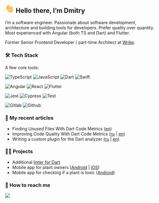 ##  <img src="https://raw.githubusercontent.com/ABSphreak/ABSphreak/master/gifs/Hi.gif" width="30px">  Hello there, I’m Dmitry

I’m a software engineer. Passionate about software development, architecture and building tools for developers. Prefer quality over quantity. Most experienced with Angular (both TS and Dart) and Flutter.

Former Senior Frontend Developer / part-time Architect at [Wrike](https://www.wrike.com/).

### 🛠 Tech Stack

A few core tools:

![TypeScript](https://img.shields.io/badge/-TypeScript-05122A?style=flat&logo=typescript) ![JavaScript](https://img.shields.io/badge/-JavaScript-05122A?style=flat&logo=javascript) ![Dart](https://img.shields.io/badge/-Dart-05122A?style=flat&logo=dart&logoColor=blue) ![Swift](https://img.shields.io/badge/-Swift-05122A?style=flat&logo=swift)

![Angular](https://img.shields.io/badge/-Angular-05122A?style=flat&logo=angular&logoColor=red) ![React](https://img.shields.io/badge/-React-05122A?style=flat&logo=react) ![Flutter](https://img.shields.io/badge/-Flutter-05122A?style=flat&logo=flutter&logoColor=blue)

![Jest](https://img.shields.io/badge/-Jest-05122A?style=flat&logo=jest) ![Cypress](https://img.shields.io/badge/-Cypress-05122A?style=flat&logo=cypress)
![Test](https://img.shields.io/badge/-Test-05122A?style=flat&logo=dart)

![Gitlab](https://img.shields.io/badge/-Gitlab-05122A?style=flat&logo=gitlab) ![Github](https://img.shields.io/badge/-Github-05122A?style=flat&logo=github)

### 📖 My recent articles

* Finding Unused Files With Dart Code Metrics ([en](https://medium.com/wriketechclub/finding-unused-files-with-dart-code-metrics-b9aba48ad7ca))
* Improving Code Quality With Dart Code Metrics ([ru](https://habr.com/ru/company/wrike/blog/552012/) | [en](https://medium.com/wriketechclub/improving-code-quality-with-dart-code-metrics-430a5e3e316d))
* Writing a custom plugin for the Dart analyzer ([ru](https://habr.com/ru/company/wrike/blog/541672/) | [en](https://medium.com/wriketechclub/creating-a-custom-plugin-for-dart-analyzer-48b76d81a239))

### 👨‍💻 Projects

- Additional [linter for Dart](https://github.com/wrike/dart-code-metrics)
- Mobile app for plant owners ([Android](https://play.google.com/store/apps/details?id=com.seqapps.lovely) | [iOS](https://apps.apple.com/app/id1545748152))
- Mobile app for checking if a plant is toxic ([Android](https://play.google.com/store/apps/details?id=com.seqapps.toxicplants))

### 📮 How to reach me

<a href="https://twitter.com/_incendial"><img src="https://img.shields.io/badge/-%40__incendial-1CA2F1?style=flat&logo=twitter&logoColor=white"/></a>
